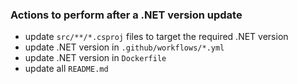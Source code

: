 ### Actions to perform after a .NET version update
- update `src/**/*.csproj` files to target the required .NET version
- update .NET version in `.github/workflows/*.yml`
- update .NET version in `Dockerfile`
- update all `README.md`
